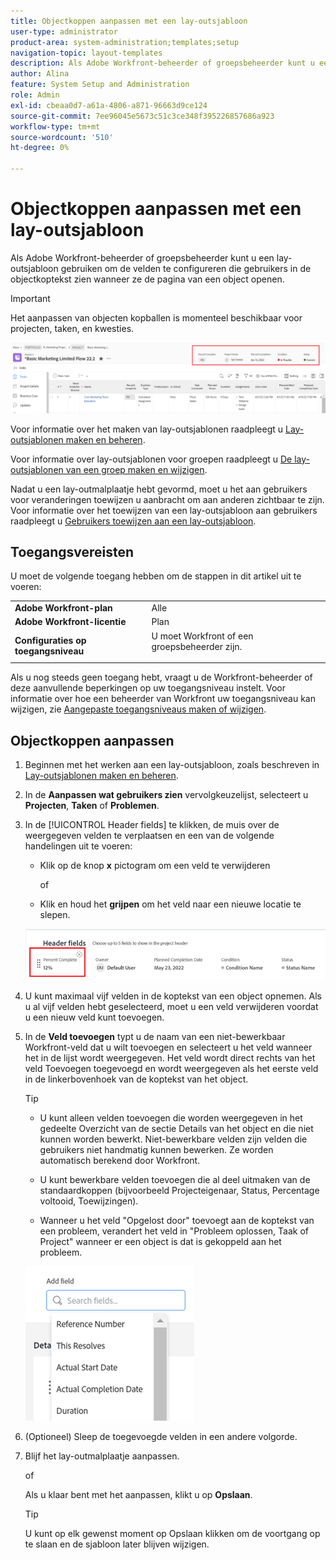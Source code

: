 ```yaml
---
title: Objectkoppen aanpassen met een lay-outsjabloon
user-type: administrator
product-area: system-administration;templates;setup
navigation-topic: layout-templates
description: Als Adobe Workfront-beheerder of groepsbeheerder kunt u een lay-outsjabloon gebruiken om de velden te configureren die gebruikers in de objectkoptekst zien wanneer ze de pagina van een object openen.
author: Alina
feature: System Setup and Administration
role: Admin
exl-id: cbeaa0d7-a61a-4806-a871-96663d9ce124
source-git-commit: 7ee96045e5673c51c3ce348f395226857686a923
workflow-type: tm+mt
source-wordcount: '510'
ht-degree: 0%

---
```


# Objectkoppen aanpassen met een lay-outsjabloon

Als Adobe Workfront-beheerder of groepsbeheerder kunt u een lay-outsjabloon gebruiken om de velden te configureren die gebruikers in de objectkoptekst zien wanneer ze de pagina van een object openen.

>[!IMPORTANT]
>
>Het aanpassen van objecten kopballen is momenteel beschikbaar voor projecten, taken, en kwesties.

![](assets/object-header-fields.png)

Voor informatie over het maken van lay-outsjablonen raadpleegt u [Lay-outsjablonen maken en beheren](../use-layout-templates/create-and-manage-layout-templates.md).

Voor informatie over lay-outsjablonen voor groepen raadpleegt u [De lay-outsjablonen van een groep maken en wijzigen](../../../administration-and-setup/manage-groups/work-with-group-objects/create-and-modify-a-groups-layout-templates.md).

Nadat u een lay-outmalplaatje hebt gevormd, moet u het aan gebruikers voor veranderingen toewijzen u aanbracht om aan anderen zichtbaar te zijn. Voor informatie over het toewijzen van een lay-outsjabloon aan gebruikers raadpleegt u [Gebruikers toewijzen aan een lay-outsjabloon](../use-layout-templates/assign-users-to-layout-template.md).

## Toegangsvereisten

U moet de volgende toegang hebben om de stappen in dit artikel uit te voeren:


<table>
  <tr>
   <td><strong>Adobe Workfront-plan</strong>
   </td>
   <td>Alle
   </td>
  </tr>
  <tr>
   <td><strong>Adobe Workfront-licentie</strong>
   </td>
   <td>Plan
   </td>
  </tr>
  <tr>
   <td><strong>Configuraties op toegangsniveau</strong>
   </td>
   <td>U moet Workfront of een groepsbeheerder zijn.
<p>
   </td>
  </tr>
</table>

Als u nog steeds geen toegang hebt, vraagt u de Workfront-beheerder of deze aanvullende beperkingen op uw toegangsniveau instelt. Voor informatie over hoe een beheerder van Workfront uw toegangsniveau kan wijzigen, zie [Aangepaste toegangsniveaus maken of wijzigen](../../add-users/configure-and-grant-access/create-modify-access-levels.md).

## Objectkoppen aanpassen

1. Beginnen met het werken aan een lay-outsjabloon, zoals beschreven in [Lay-outsjablonen maken en beheren](../../customize-workfront/use-layout-templates/create-and-manage-layout-templates.md).
1. In de **Aanpassen wat gebruikers zien** vervolgkeuzelijst, selecteert u **Projecten**, **Taken** of **Problemen**.

   <!--when this will be possible for more than 3 objects, at production, make this more general: update the sentence above to say "select an object you want to customize in the Customize what users see drop-down menu). -->

1. In de [!UICONTROL Header fields] te klikken, de muis over de weergegeven velden te verplaatsen en een van de volgende handelingen uit te voeren:
   * Klik op de knop **x** pictogram om een veld te verwijderen

     of

   * Klik en houd het **grijpen** om het veld naar een nieuwe locatie te slepen.

   <!--(NOTE: make sure the default names of these fields have not changed; otherwise, update screen shot)-->

   ![](assets/object-header-field-x-and-grab-icons-in-lt.png)

1. U kunt maximaal vijf velden in de koptekst van een object opnemen.
Als u al vijf velden hebt geselecteerd, moet u een veld verwijderen voordat u een nieuw veld kunt toevoegen.
1. In de **Veld toevoegen** typt u de naam van een niet-bewerkbaar Workfront-veld dat u wilt toevoegen en selecteert u het veld wanneer het in de lijst wordt weergegeven. Het veld wordt direct rechts van het veld Toevoegen toegevoegd en wordt weergegeven als het eerste veld in de linkerbovenhoek van de koptekst van het object.

   >[!TIP]
   >
   >* U kunt alleen velden toevoegen die worden weergegeven in het gedeelte Overzicht van de sectie Details van het object en die niet kunnen worden bewerkt. Niet-bewerkbare velden zijn velden die gebruikers niet handmatig kunnen bewerken. Ze worden automatisch berekend door Workfront.
   >
   >* U kunt bewerkbare velden toevoegen die al deel uitmaken van de standaardkoppen (bijvoorbeeld Projecteigenaar, Status, Percentage voltooid, Toewijzingen).
   >
   >* Wanneer u het veld &quot;Opgelost door&quot; toevoegt aan de koptekst van een probleem, verandert het veld in &quot;Probleem oplossen, Taak of Project&quot; wanneer er een object is dat is gekoppeld aan het probleem.


   ![](assets/add-field-to-header-in-lt-list.png)


1. (Optioneel) Sleep de toegevoegde velden in een andere volgorde.

1. Blijf het lay-outmalplaatje aanpassen.

   of

   Als u klaar bent met het aanpassen, klikt u op **Opslaan**.

   >[!TIP]
   >
   >U kunt op elk gewenst moment op Opslaan klikken om de voortgang op te slaan en de sjabloon later blijven wijzigen.
